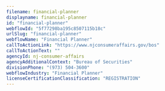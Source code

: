 ```yaml
---
filename: financial-planner
displayname: financial-planner
id: "financial-planner"
webflowId: "5f77298ba195c8507115b18c"
urlSlug: "financial-planner"
webflowName: "Financial Planner"
callToActionLink: "https://www.njconsumeraffairs.gov/bos"
callToActionText: ""
agencyId: nj-consumer-affairs
agencyAdditionalContext: "Bureau of Securities"
divisionPhone: "(973) 504-3600"
webflowIndustry: "Financial Planner"
licenseCertificationClassification: "REGISTRATION"
---
```

